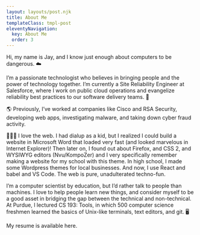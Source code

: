 ```yaml
---
layout: layouts/post.njk
title: About Me
templateClass: tmpl-post
eleventyNavigation:
  key: About Me
  order: 3
---
```


Hi, my name is Jay, and I know just enough about computers to be dangerous.
☁️

I’m a passionate technologist who believes in bringing people and the power of technology together. I’m currently a Site Reliability Engineer at Salesforce, where I work on public cloud operations and evangelize reliability best practices to our software delivery teams.
🔐

🌎 Previously, I’ve worked at companies like Cisco and RSA Security, developing web apps, investigating malware, and taking down cyber fraud activity.


👨🏻‍🏫 I love the web. I had dialup as a kid, but I realized I could build a website in Microsoft Word that loaded very fast (and looked marvelous in Internet Explorer)! Then later on, I found out about Firefox, and CSS 2, and WYSIWYG editors (Nvu/KompoZer) and I very specifically remember making a website for my school with this theme. In high school, I made some Wordpress themes for local businesses. And now, I use React and babel and VS Code. The web is pure, unadulterated techno-fun.


I’m a computer scientist by education, but I’d rather talk to people than machines. I love to help people learn new things, and consider myself to be a good asset in bridging the gap between the technical and non-technical. At Purdue, I lectured CS 193: Tools, in which 500 computer science freshmen learned the basics of Unix-like terminals, text editors, and git.
🖥

My resume is available here.
